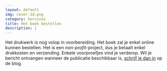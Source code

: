 ```yaml
---
layout: default
img: cover-3d.png
category: Services
title: Het boek bestellen
description: |
---
```

Het drukwerk is nog volop in voorbereiding. Het boek zal je enkel online kunnen bestellen. Het is een *non-profit*-project, dus je betaalt enkel drukkosten en verzending. Enkele voorproefjes vind je verderop. Wil je bericht ontvangen wanneer de publicatie beschikbaar is, [schrijf je dan in](#blog-anchor) op de blog.
